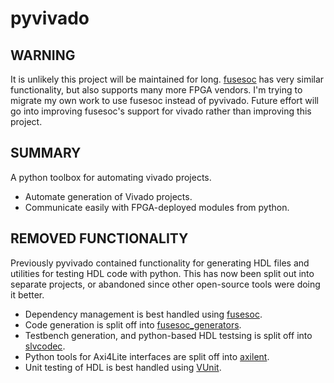 pyvivado
========

WARNING
-------

It is unlikely this project will be maintained for long.
[fusesoc](https://github.com/olofk/fusesoc) has very similar functionality, but also supports many more FPGA vendors.
I'm trying to migrate my own work to use fusesoc instead of pyvivado.  Future effort will go into
improving fusesoc's support for vivado rather than improving this project.


SUMMARY
-------

A python toolbox for automating vivado projects.

 - Automate generation of Vivado projects.
 - Communicate easily with FPGA-deployed modules from python.

REMOVED FUNCTIONALITY
---------------------

Previously pyvivado contained functionality for generating HDL files
and utilities for testing HDL code with python.  This has now been split
out into separate projects, or abandoned since other open-source tools
were doing it better.

 - Dependency management is best handled using [fusesoc](https://github.com/olofk/fusesoc).
 - Code generation is split off into [fusesoc_generators](https://github.com/benreynwar/fusesoc_generators).
 - Testbench generation, and python-based HDL testsing is split off into [slvcodec](https://github.com/benreynwar/slvcodec).
 - Python tools for Axi4Lite interfaces are split off into [axilent](https://github.com/benreynwar/axilent).
 - Unit testing of HDL is best handled using [VUnit](https://github.com/vunit/vunit).
